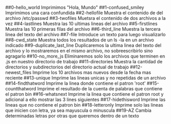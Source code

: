 ##0-hello_world
Imprimimos "Hola, Mundo"
##1-confused_smiley
Imprimimos una cara confundida
##2-hellofile
Muestra el contenido de del archivo /etc/passwd
##3-twofiles
Muetsra el contenido de dos archivos a la vez
##4-lastlines
Muestra las 10 ultimas lineas del archivo
##5-firstlines
Muestra las 10 primeras filas del archivo
##6-third_line
Muestra la tercera linea del texto del archivo
##7-file
Introduce un texto para luego visualizarlo
##8-cwd_state
Muestra todos los resultados de un ls -la en un archivo indicado
##9-duplicate_last_line
Duplicaremos la ultima linea del texto del archivo y lo mostraremos en el mismo archivo, no sobreescribirlo sino agragarlo
##10-no_more_js
Eliminaremos solo los archivos que terminen en .js en nuestro directorio de trabajo
##11-directories
Muestra la cantidad de  directorios y subdirectorios del directorio actual de trabajo
##12-newest_files
Imprime los 10 archivos mas nuevos desde la fecha mas reciente
##13-unique
Imprime las lineas unicas y no repetidas de un archivo
##14-findthatword
Imprime la linea donde contiene el patron 'root'
##15-countthatword
Imprime el resultado de la cuenta de palabras que contiene el patron bin
##16-whatsnext
Imprime la linea que contiene el patron root y adicional a ello mostrar las 3 lines siguientes
##17-hidethisword
Imprime las lineas que no contiene el patron bin
##18-letteronly
Imprime solo las lineas que inicien con letra, ya sea mayuscula o minuscula
##19-AZ
Cambia determinadas letras por otras que queremos dentro de un texto
  

